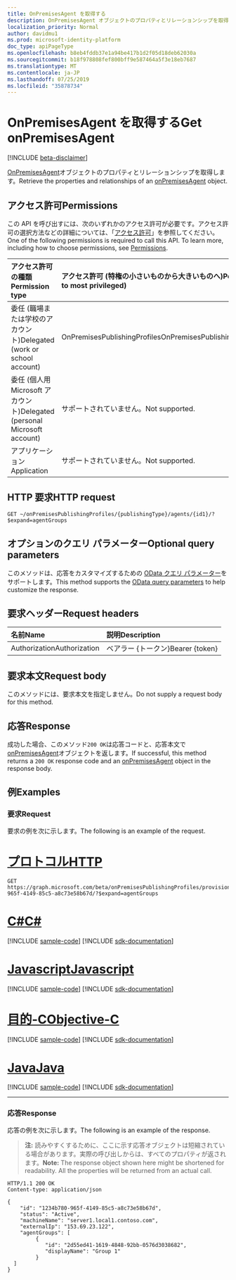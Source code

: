 ```yaml
---
title: OnPremisesAgent を取得する
description: OnPremisesAgent オブジェクトのプロパティとリレーションシップを取得します。
localization_priority: Normal
author: davidmu1
ms.prod: microsoft-identity-platform
doc_type: apiPageType
ms.openlocfilehash: b8eb4fddb37e1a94be417b1d2f05d18deb62030a
ms.sourcegitcommit: b18f978808fef800bff9e587464a5f3e18eb7687
ms.translationtype: MT
ms.contentlocale: ja-JP
ms.lasthandoff: 07/25/2019
ms.locfileid: "35878734"
---
```

# <a name="get-onpremisesagent"></a><span data-ttu-id="7dcec-103">OnPremisesAgent を取得する</span><span class="sxs-lookup"><span data-stu-id="7dcec-103">Get onPremisesAgent</span></span>

[!INCLUDE [beta-disclaimer](../../includes/beta-disclaimer.md)]

<span data-ttu-id="7dcec-104">[OnPremisesAgent](../resources/onpremisesagent.md)オブジェクトのプロパティとリレーションシップを取得します。</span><span class="sxs-lookup"><span data-stu-id="7dcec-104">Retrieve the properties and relationships of an [onPremisesAgent](../resources/onpremisesagent.md) object.</span></span>

## <a name="permissions"></a><span data-ttu-id="7dcec-105">アクセス許可</span><span class="sxs-lookup"><span data-stu-id="7dcec-105">Permissions</span></span>

<span data-ttu-id="7dcec-p101">この API を呼び出すには、次のいずれかのアクセス許可が必要です。アクセス許可の選択方法などの詳細については、「[アクセス許可](/graph/permissions-reference)」を参照してください。</span><span class="sxs-lookup"><span data-stu-id="7dcec-p101">One of the following permissions is required to call this API. To learn more, including how to choose permissions, see [Permissions](/graph/permissions-reference).</span></span>

| <span data-ttu-id="7dcec-108">アクセス許可の種類</span><span class="sxs-lookup"><span data-stu-id="7dcec-108">Permission type</span></span>                        | <span data-ttu-id="7dcec-109">アクセス許可 (特権の小さいものから大きいものへ)</span><span class="sxs-lookup"><span data-stu-id="7dcec-109">Permissions (from least to most privileged)</span></span> |
|:--------------------------------------|:---------------------------------------------------------|
|<span data-ttu-id="7dcec-110">委任 (職場または学校のアカウント)</span><span class="sxs-lookup"><span data-stu-id="7dcec-110">Delegated (work or school account)</span></span>     | <span data-ttu-id="7dcec-111">OnPremisesPublishingProfiles</span><span class="sxs-lookup"><span data-stu-id="7dcec-111">OnPremisesPublishingProfiles.ReadWrite.All</span></span> |
| <span data-ttu-id="7dcec-112">委任 (個人用 Microsoft アカウント)</span><span class="sxs-lookup"><span data-stu-id="7dcec-112">Delegated (personal Microsoft account)</span></span> | <span data-ttu-id="7dcec-113">サポートされていません。</span><span class="sxs-lookup"><span data-stu-id="7dcec-113">Not supported.</span></span> |
| <span data-ttu-id="7dcec-114">アプリケーション</span><span class="sxs-lookup"><span data-stu-id="7dcec-114">Application</span></span>                            | <span data-ttu-id="7dcec-115">サポートされていません。</span><span class="sxs-lookup"><span data-stu-id="7dcec-115">Not supported.</span></span> |

## <a name="http-request"></a><span data-ttu-id="7dcec-116">HTTP 要求</span><span class="sxs-lookup"><span data-stu-id="7dcec-116">HTTP request</span></span>

<!-- { "blockType": "ignored" } -->

```http
GET ~/onPremisesPublishingProfiles/{publishingType}/agents/{id1}/?$expand=agentGroups
```

## <a name="optional-query-parameters"></a><span data-ttu-id="7dcec-117">オプションのクエリ パラメーター</span><span class="sxs-lookup"><span data-stu-id="7dcec-117">Optional query parameters</span></span>

<span data-ttu-id="7dcec-118">このメソッドは、応答をカスタマイズするための [OData クエリ パラメーター](/graph/query-parameters)をサポートします。</span><span class="sxs-lookup"><span data-stu-id="7dcec-118">This method supports the [OData query parameters](/graph/query-parameters) to help customize the response.</span></span>

## <a name="request-headers"></a><span data-ttu-id="7dcec-119">要求ヘッダー</span><span class="sxs-lookup"><span data-stu-id="7dcec-119">Request headers</span></span>

| <span data-ttu-id="7dcec-120">名前</span><span class="sxs-lookup"><span data-stu-id="7dcec-120">Name</span></span>      |<span data-ttu-id="7dcec-121">説明</span><span class="sxs-lookup"><span data-stu-id="7dcec-121">Description</span></span>|
|:----------|:----------|
| <span data-ttu-id="7dcec-122">Authorization</span><span class="sxs-lookup"><span data-stu-id="7dcec-122">Authorization</span></span> | <span data-ttu-id="7dcec-123">ベアラー {トークン}</span><span class="sxs-lookup"><span data-stu-id="7dcec-123">Bearer {token}</span></span> |

## <a name="request-body"></a><span data-ttu-id="7dcec-124">要求本文</span><span class="sxs-lookup"><span data-stu-id="7dcec-124">Request body</span></span>

<span data-ttu-id="7dcec-125">このメソッドには、要求本文を指定しません。</span><span class="sxs-lookup"><span data-stu-id="7dcec-125">Do not supply a request body for this method.</span></span>

## <a name="response"></a><span data-ttu-id="7dcec-126">応答</span><span class="sxs-lookup"><span data-stu-id="7dcec-126">Response</span></span>

<span data-ttu-id="7dcec-127">成功した場合、このメソッド`200 OK`は応答コードと、応答本文で[onPremisesAgent](../resources/onpremisesagent.md)オブジェクトを返します。</span><span class="sxs-lookup"><span data-stu-id="7dcec-127">If successful, this method returns a `200 OK` response code and an [onPremisesAgent](../resources/onpremisesagent.md) object in the response body.</span></span>

## <a name="examples"></a><span data-ttu-id="7dcec-128">例</span><span class="sxs-lookup"><span data-stu-id="7dcec-128">Examples</span></span>

### <a name="request"></a><span data-ttu-id="7dcec-129">要求</span><span class="sxs-lookup"><span data-stu-id="7dcec-129">Request</span></span>

<span data-ttu-id="7dcec-130">要求の例を次に示します。</span><span class="sxs-lookup"><span data-stu-id="7dcec-130">The following is an example of the request.</span></span>

# <a name="httptabhttp"></a>[<span data-ttu-id="7dcec-131">プロトコル</span><span class="sxs-lookup"><span data-stu-id="7dcec-131">HTTP</span></span>](#tab/http)
<!-- {
  "blockType": "request",
  "name": "get_onpremisesagent"
}-->

```http
GET https://graph.microsoft.com/beta/onPremisesPublishingProfiles/provisioning/agents/1234b780-965f-4149-85c5-a8c73e58b67d/?$expand=agentGroups
```
# <a name="ctabcsharp"></a>[<span data-ttu-id="7dcec-132">C#</span><span class="sxs-lookup"><span data-stu-id="7dcec-132">C#</span></span>](#tab/csharp)
[!INCLUDE [sample-code](../includes/snippets/csharp/get-onpremisesagent-csharp-snippets.md)]
[!INCLUDE [sdk-documentation](../includes/snippets/snippets-sdk-documentation-link.md)]

# <a name="javascripttabjavascript"></a>[<span data-ttu-id="7dcec-133">Javascript</span><span class="sxs-lookup"><span data-stu-id="7dcec-133">Javascript</span></span>](#tab/javascript)
[!INCLUDE [sample-code](../includes/snippets/javascript/get-onpremisesagent-javascript-snippets.md)]
[!INCLUDE [sdk-documentation](../includes/snippets/snippets-sdk-documentation-link.md)]

# <a name="objective-ctabobjc"></a>[<span data-ttu-id="7dcec-134">目的-C</span><span class="sxs-lookup"><span data-stu-id="7dcec-134">Objective-C</span></span>](#tab/objc)
[!INCLUDE [sample-code](../includes/snippets/objc/get-onpremisesagent-objc-snippets.md)]
[!INCLUDE [sdk-documentation](../includes/snippets/snippets-sdk-documentation-link.md)]

# <a name="javatabjava"></a>[<span data-ttu-id="7dcec-135">Java</span><span class="sxs-lookup"><span data-stu-id="7dcec-135">Java</span></span>](#tab/java)
[!INCLUDE [sample-code](../includes/snippets/java/get-onpremisesagent-java-snippets.md)]
[!INCLUDE [sdk-documentation](../includes/snippets/snippets-sdk-documentation-link.md)]

---


### <a name="response"></a><span data-ttu-id="7dcec-136">応答</span><span class="sxs-lookup"><span data-stu-id="7dcec-136">Response</span></span>

<span data-ttu-id="7dcec-137">応答の例を次に示します。</span><span class="sxs-lookup"><span data-stu-id="7dcec-137">The following is an example of the response.</span></span>

> <span data-ttu-id="7dcec-p102">**注:** 読みやすくするために、ここに示す応答オブジェクトは短縮されている場合があります。実際の呼び出しからは、すべてのプロパティが返されます。</span><span class="sxs-lookup"><span data-stu-id="7dcec-p102">**Note:** The response object shown here might be shortened for readability. All the properties will be returned from an actual call.</span></span>

<!-- {
  "blockType": "response",
  "truncated": true,
  "@odata.type": "microsoft.graph.onPremisesAgent"
} -->

```http
HTTP/1.1 200 OK
Content-type: application/json

{
    "id": "1234b780-965f-4149-85c5-a8c73e58b67d",
    "status": "Active",
    "machineName": "server1.local1.contoso.com",
    "externalIp": "153.69.23.122",
    "agentGroups": [
         {
            "id": "2d55ed41-1619-4848-92bb-0576d3038682",
            "displayName": "Group 1"
         }
  ]
}
```

<!-- uuid: 16cd6b66-4b1a-43a1-adaf-3a886856ed98
2019-02-04 14:57:30 UTC -->
<!-- {
  "type": "#page.annotation",
  "description": "Get onPremisesAgent",
  "keywords": "",
  "section": "documentation",
  "tocPath": ""
}-->
